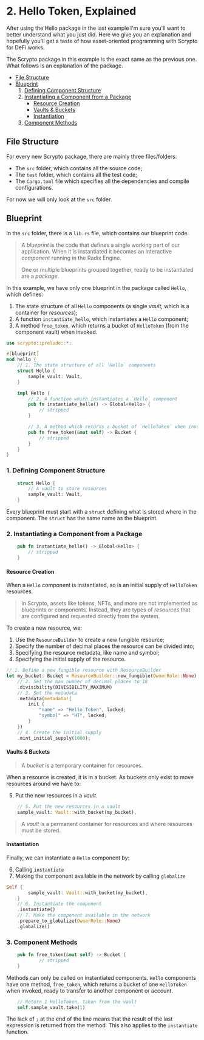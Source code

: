 # 2. Hello Token, Explained

After using the Hello package in the last example I'm sure you'll want to better
understand what you just did. Here we give you an explanation and hopefully
you'll get a taste of how asset-oriented programming with Scrypto for DeFi
works.

The Scrypto package in this example is the exact same as the previous one. What
follows is an explanation of the package.

- [File Structure](#file-structure)
- [Blueprint](#blueprint)
  1. [Defining Component Structure](#1-defining-component-structure)
  2. [Instantiating a Component from a Package](#2-instantiating-a-component-from-a-package)
     - [Resource Creation](#resource-creation)
     - [Vaults & Buckets](#vaults--buckets)
     - [Instantiation](#instantiation)
  3. [Component Methods](#3-component-methods)

## File Structure

For every new Scrypto package, there are mainly three files/folders:

- The `src` folder, which contains all the source code;
- The `test` folder, which contains all the test code;
- The `Cargo.toml` file which specifies all the dependencies and compile
  configurations.

For now we will only look at the `src` folder.

## Blueprint

In the `src` folder, there is a `lib.rs` file, which contains our blueprint
code.

> A _blueprint_ is the code that defines a single working part of our
> application. When it is instantiated it becomes an interactive _component_
> running in the Radix Engine.
>
> One or multiple blueprints grouped together, ready to be instantiated are a
> _package_.

In this example, we have only one blueprint in the package called `Hello`, which
defines:

1. The state structure of all `Hello` components (a single _vault_, which is a
   container for _resources_);
2. A function `instantiate_hello`, which instantiates a `Hello` component;
3. A method `free_token`, which returns a bucket of `HelloToken` (from the
   component vault) when invoked.

```rust
use scrypto::prelude::*;

#[blueprint]
mod hello {
    // 1. The state structure of all `Hello` components
    struct Hello {
        sample_vault: Vault,
    }

    impl Hello {
        // 2. A function which instantiates a `Hello` component
        pub fn instantiate_hello() -> Global<Hello> {
            // stripped
        }

        // 3. A method which returns a bucket of `HelloToken` when invoked
        pub fn free_token(&mut self) -> Bucket {
            // stripped
        }
    }
}
```

### 1. Defining Component Structure

```rust
    struct Hello {
        // A vault to store resources
        sample_vault: Vault,
    }
```

Every blueprint must start with a `struct` defining what is stored where in the
component. The `struct` has the same name as the blueprint.

### 2. Instantiating a Component from a Package

```rust
    pub fn instantiate_hello() -> Global<Hello> {
        // stripped
    }
```

#### Resource Creation

When a `Hello` component is instantiated, so is an initial supply of
`HelloToken` resources.

> In Scrypto, assets like tokens, NFTs, and more are not implemented as
> blueprints or components. Instead, they are types of _resources_ that are
> configured and requested directly from the system.

To create a new resource, we:

1. Use the `ResourceBuilder` to create a new fungible resource;
2. Specify the number of decimal places the resource can be divided into;
3. Specifying the resource metadata, like name and symbol;
4. Specifying the initial supply of the resource.

```rust
// 1. Define a new fungible resource with ResourceBuilder
let my_bucket: Bucket = ResourceBuilder::new_fungible(OwnerRole::None)
    // 2. Set the max number of decimal places to 18
    .divisibility(DIVISIBILITY_MAXIMUM)
    // 3. Set the metadata
    .metadata(metadata!{
        init {
            "name" => "Hello Token", locked;
            "symbol" => "HT", locked;
        }
    })
    // 4. Create the initial supply
    .mint_initial_supply(1000);

```

#### Vaults & Buckets

> A _bucket_ is a temporary container for resources.

When a resource is created, it is in a bucket. As buckets only exist to move
resources around we have to:

5. Put the new resources in a _vault_.

```rust
    // 5. Put the new resources in a vault
    sample_vault: Vault::with_bucket(my_bucket),
```

> A _vault_ is a permanent container for resources and where resources must be
> stored.

#### Instantiation

Finally, we can instantiate a `Hello` component by:

6. Calling `instantiate`
7. Making the component available in the network by calling `globalize`

```rust
Self {
        sample_vault: Vault::with_bucket(my_bucket),
    }
    // 6. Instantiate the component
    .instantiate()
    // 7. Make the component available in the network
    .prepare_to_globalize(OwnerRole::None)
    .globalize()
```

### 3. Component Methods

```rust
    pub fn free_token(&mut self) -> Bucket {
            // stripped
    }
```

Methods can only be called on instantiated components. `Hello` components have
one method, `free_token`, which returns a bucket of one `HelloToken` when
invoked, ready to transfer to another component or account.

```rust
    // Return 1 HelloToken, taken from the vault
    self.sample_vault.take(1)
```

The lack of `;` at the end of the line means that the result of the last
expression is returned from the method. This also applies to the `instantiate`
function.
